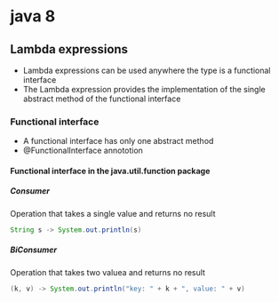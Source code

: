 # java 8

## Lambda expressions

* Lambda expressions can be used anywhere the type is a functional interface
* The Lambda expression provides the implementation of the single abstract method of the functional interface

### Functional interface
* A functional interface has only one abstract method
* @FunctionalInterface annototion

#### Functional interface in the java.util.function package

##### Consumer<T>

Operation that takes a single value and returns no result

```java
String s -> System.out.println(s)
```

##### BiConsumer<T>

Operation that takes two valuea and returns no result

```java
(k, v) -> System.out.println("key: " + k + ", value: " + v)
```
